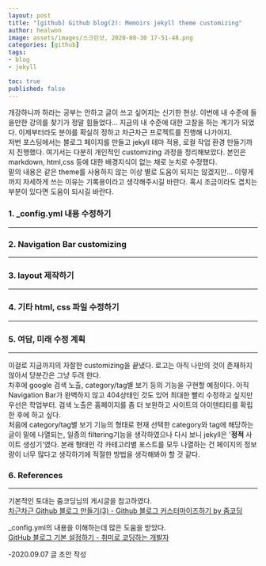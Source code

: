 ```yaml
---
layout: post
title: "[github] Github blog(2): Memoirs jekyll theme customizing"
author: healwon
image: assets/images/스크린샷, 2020-08-30 17-51-48.png
categories: [github]
tags:
- blog
- jekyll

toc: true
published: false
---
```


개강하니까 하라는 공부는 안하고 글이 쓰고 싶어지는 신기한 현상. 이번에 내 수준에 들을만한 강의를 찾기가 정말 힘들었다... 지금의 내 수준에 대한 고찰을 하는 계기가 되었다. 이제부터라도 분야를 확실히 정하고 차근차근 프로젝트를 진행해 나가야지.  
저번 포스팅에서는 블로그 페이지를 만들고 jekyll 테마 적용, 로컬 작업 환경 만들기까지 진행했다. 여기서는 다분히 개인적인 customizing 과정을 정리해보았다. 본인은 markdown, html,css 등에 대한 배경지식이 없는 채로 눈치로 수정했다.  
밑의 내용은 같은 theme를 사용하지 않는 이상 별로 도움이 되지는 않겠지만... 이렇게까지 자세하게 쓰는 이유는 기록용이라고 생각해주시길 바란다. 혹시 조금이라도 겹치는 부분이 있다면 도움이 되시길 바란다.

### 1. _config.yml 내용 수정하기
***

### 2. Navigation Bar customizing
***

### 3. layout 제작하기
***

### 4. 기타 html, css 파일 수정하기
***

### 5. 여담, 미래 수정 계획
***
이걸로 지금까지의 자잘한 customizing을 끝냈다. 로고는 아직 나만의 것이 존재하지 않아서 당분간은 그냥 두려 한다.  
차후에 google 검색 노출, category/tag별 보기 등의 기능을 구현할 예정이다. 아직 Navigation Bar가 완벽하지 않고 404상태인 것도 있어 최대한 빨리 수정하고 싶지만 우선은 학업부터. 검색 노출은 홈페이지를 좀 더 보완하고 사이트의 아이덴티티를 확립한 후에 하고 싶다.  
처음에 category/tag별 보기 기능의 형태로 현재 선택한 category와 tag에 해당하는 글이 밑에 나열되는, 일종의 filtering기능을 생각하였으나 다시 보니 jekyll은 '**정적** 사이트 생성기'였다. 본래 형태인 각 카테고리별 포스트를 모두 나열하는 건 페이지의 정보량이 너무 많다고 생각하기에 적절한 방법을 생각해봐야 할 것 같다.

### 6. References
***
기본적인 토대는 줌코딩님의 게시글을 참고하였다.   
[차근차근 Github 블로그 만들기(3) - Github 블로그 커스터마이즈하기
by 줌코딩](https://zoomkoding.github.io/gitblog/2019/08/18/git-blog-3.html)

_config.yml의 내용을 이해하는데 많은 도움을 받았다.  
[GitHub 블로그 기본 설정하기 - 취미로 코딩하는 개발자](https://devinlife.com/howto%20github%20pages/blog-config/)


-2020.09.07 글 초안 작성
